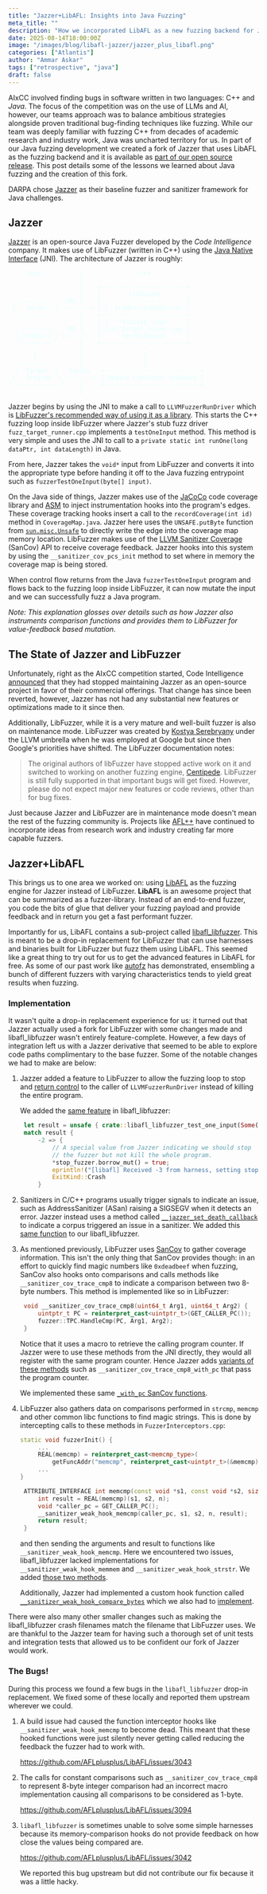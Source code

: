 ```yaml
---
title: "Jazzer+LibAFL: Insights into Java Fuzzing"
meta_title: ""
description: "How we incorporated LibAFL as a new fuzzing backend for Jazzer"
date: 2025-08-14T18:00:00Z
image: "/images/blog/libafl-jazzer/jazzer_plus_libafl.png"
categories: ["Atlantis"]
author: "Ammar Askar"
tags: ["retrospective", "java"]
draft: false
---
```


AIxCC involved finding bugs in software written in two languages: C++ and *Java*.
The focus of the competition was on the use of LLMs and AI, however, our teams
approach was to balance ambitious strategies alongside proven traditional
bug-finding techniques like fuzzing.
While our team was deeply familiar with fuzzing C++ from decades of academic
research and industry work, Java was uncharted territory for us.
In part of our Java fuzzing development we created a fork of Jazzer that uses
LibAFL as the fuzzing backend and it is available as
[part of our open source release](https://github.com/Team-Atlanta/aixcc-afc-atlantis/tree/main/example-crs-webservice/crs-java/crs/fuzzers/atl-libafl-jazzer).
This post details some of the lessons we learned about Java fuzzing and the
creation of this fork.

DARPA chose [Jazzer](https://github.com/CodeIntelligenceTesting/jazzer/) as
their baseline fuzzer and sanitizer framework for Java challenges.

## Jazzer

[Jazzer](https://github.com/CodeIntelligenceTesting/jazzer/) is an open-source
Java Fuzzer developed by the *Code Intelligence* company. It makes use of
LibFuzzer (written in C++) using the [Java Native Interface](https://en.wikipedia.org/wiki/Java_Native_Interface) (JNI).
The architecture of Jazzer is roughly:

<span style="color: lightcyan">

```goat
     Java           |                C++
                    |
                    |    +------------------------+
                    |    |        LibFuzzer       |
  .---------.   JNI |    |- - - - - - - - - - - - |
 |   Jazzer  | --------> | 1. LLVMFuzzerRunDriver |
  '---------'       |    +------------------------+
                    |    | 2.  *fuzzing loop*     |
  .----------.  JNI |    | fuzz_target_runner.cpp |
  | runOne() | <-------- |      testOneInput      |
   '---+----'       |    +------------------------+
       |            |                 ^
       v            |                 |
   .--------.       |                 |
  /  Target  \   SanCov   +---------------------------+
 /   Program  \ --------> | Update LibFuzzer feedback |
'--------------'    |     +---------------------------+
                    |
```

</span>

Jazzer begins by using the JNI to make a call to `LLVMFuzzerRunDriver` which is [LibFuzzer's
recommended way of using it as a library](https://llvm.org/docs/LibFuzzer.html#using-libfuzzer-as-a-library).
This starts the C++ fuzzing loop inside libFuzzer where Jazzer's stub fuzz driver
`fuzz_target_runner.cpp` implements a `testOneInput` method. This method is very
simple and uses the JNI to
call to a `private static int runOne(long dataPtr, int dataLength)` in Java.

From here, Jazzer takes the `void*` input from LibFuzzer and converts it into
the appropriate type before handing it off to the Java fuzzing entrypoint such
as `fuzzerTestOneInput(byte[] input)`.

On the Java side of things, Jazzer makes use of the [JaCoCo](https://github.com/jacoco/jacoco)
code coverage library and [ASM](https://asm.ow2.io/) to inject instrumentation
hooks into the program's edges. These coverage tracking hooks insert a call to
the `recordCoverage(int id)` method in `CoverageMap.java`. Jazzer here uses the
`UNSAFE.putByte` function from [`sun.misc.Unsafe`](https://mishadoff.com/blog/java-magic-part-4-sun-dot-misc-dot-unsafe/)
to directly write the edge into the coverage map memory location.
LibFuzzer makes use of the [LLVM Sanitizer Coverage](https://clang.llvm.org/docs/SanitizerCoverage.html)
(SanCov) API to receive coverage feedback. Jazzer hooks into this system by using
the `__sanitizer_cov_pcs_init` method to set where in memory the coverage map is
being stored.

When control flow returns from the Java `fuzzerTestOneInput` program and flows
back to the fuzzing loop inside LibFuzzer, it can now mutate the input and we
can successfully fuzz a Java program.

*Note: This explanation glosses over details such as how Jazzer also instruments
comparison functions and provides them to LibFuzzer for value-feedback based
mutation*.

## The State of Jazzer and LibFuzzer

Unfortunately, right as the AIxCC competition started, Code Intelligence
[announced](https://github.com/CodeIntelligenceTesting/jazzer/commit/d3a916932583fcdcf92deca1a57eaffafc96d4b5)
that they had stopped maintaining Jazzer as an open-source project in favor of
their commercial offerings. That change has since been reverted, however, Jazzer
has not had any substantial new features or optimizations made to it since then.

Additionally, LibFuzzer, while it is a very mature and well-built fuzzer is also
on maintenance mode. LibFuzzer was created by [Kostya Serebryany](https://x.com/kayseesee)
under the LLVM umbrella when he was employed at Google but since then Google's
priorities have shifted. The LibFuzzer documentation notes:

> The original authors of libFuzzer have stopped active work on it and switched
> to working on another fuzzing engine, [Centipede](https://github.com/google/centipede). LibFuzzer is still fully
> supported in that important bugs will get fixed. However, please do not expect
> major new features or code reviews, other than for bug fixes.

Just because Jazzer and LibFuzzer are in maintenance mode doesn't mean the
rest of the fuzzing community is. Projects like [AFL++](https://aflplus.plus/)
have continued to incorporate ideas from research work and industry creating
far more capable fuzzers.

## Jazzer+LibAFL

This brings us to one area we worked on: using [LibAFL](https://github.com/AFLplusplus/LibAFL)
as the fuzzing engine for Jazzer instead of LibFuzzer. **LibAFL** is an
awesome project that can be summarized as a fuzzer-library. Instead of an
end-to-end fuzzer, you code the bits of glue that deliver your fuzzing payload
and provide feedback and in return you get a fast performant fuzzer.

Importantly for us, LibAFL contains a sub-project called [libafl_libfuzzer](https://github.com/AFLplusplus/LibAFL/tree/main/crates/libafl_libfuzzer).
This is meant to be a drop-in replacement for LibFuzzer that can use harnesses
and binaries built for LibFuzzer but fuzz them using LibAFL. This seemed like a
great thing to try out for us to get the advanced features in LibAFL for free.
As some of our past work like [autofz](https://github.com/sslab-gatech/autofz) has
demonstrated, ensembling a bunch of different fuzzers with varying characteristics
tends to yield great results when fuzzing.

### Implementation

It wasn't quite a drop-in replacement experience for us: it turned out
that Jazzer actually used a fork for LibFuzzer with some changes made and
libafl_libfuzzer wasn't entirely feature-complete. However, a few days of
integration left us with a Jazzer derivative that seemed to be able to explore
code paths complimentary to the base fuzzer. Some of the notable changes we had
to make are below:

1. Jazzer added a feature to LibFuzzer to allow the fuzzing loop to stop and
   [return control](https://github.com/CodeIntelligenceTesting/llvm-project-jazzer/commit/a867910ccc85ee594c4d01d7329c1ce89316841f)
   to the caller of `LLVMFuzzerRunDriver` instead of killing the entire program.
   
   We added the [same feature](https://github.com/Team-Atlanta/aixcc-afc-atlantis/blob/aab598f569ccb5cfc3bacf2a2533e817f24fe8c9/example-crs-webservice/crs-java/crs/fuzzers/jazzer-libafl/libafl_libfuzzer/runtime/src/lib.rs#L510-L518) in libafl_libfuzzer:

   ```rust
    let result = unsafe { crate::libafl_libfuzzer_test_one_input(Some(*$harness), buf.as_ptr(), buf.len()) };
    match result {
        -2 => {
            // A special value from Jazzer indicating we should stop
            // the fuzzer but not kill the whole program.
            *stop_fuzzer.borrow_mut() = true;
            eprintln!("[libafl] Received -3 from harness, setting stop.");
            ExitKind::Crash
        }
   ```

2. Sanitizers in C/C++ programs usually trigger signals to indicate an issue,
   such as AddressSanitizer (ASan) raising a SIGSEGV when it detects an error.
   Jazzer instead uses a method called [`__jazzer_set_death_callback`](https://github.com/CodeIntelligenceTesting/llvm-project-jazzer/commit/6d0cb05063599ad1c9edd16f7e88f4e0c50aa2d5)
   to indicate a corpus triggered an issue in a sanitizer. We added this 
   [same function](https://github.com/Team-Atlanta/aixcc-afc-atlantis/blob/main/example-crs-webservice/crs-java/crs/fuzzers/jazzer-libafl/libafl_targets/src/libfuzzer/mutators.rs#L58-L79) to our libafl_libfuzzer.

3. As mentioned previously, LibFuzzer uses [SanCov](https://clang.llvm.org/docs/SanitizerCoverage.html)
   to gather coverage information. This isn't the only thing that SanCov
   provides though: in an effort to quickly find magic numbers like
   `0xdeadbeef` when fuzzing, SanCov also hooks onto comparisons and calls methods
   like `__sanitizer_cov_trace_cmp8` to indicate a comparison between two
   8-byte numbers. This method is implemented like so in LibFuzzer:

   ```cpp
    void __sanitizer_cov_trace_cmp8(uint64_t Arg1, uint64_t Arg2) {
        uintptr_t PC = reinterpret_cast<uintptr_t>(GET_CALLER_PC());
        fuzzer::TPC.HandleCmp(PC, Arg1, Arg2);
    }
   ```

   Notice that it uses a macro to retrieve the calling program counter. If Jazzer
   were to use these methods from the JNI directly, they would all register with
   the same program counter. Hence Jazzer adds [variants of these methods](https://github.com/CodeIntelligenceTesting/llvm-project-jazzer/commit/ea935a35f9c70a56e30fe76fbc8a6b6229de6028)
   such as `__sanitizer_cov_trace_cmp8_with_pc` that pass the program counter.

   We implemented these same [`_with_pc` SanCov functions](https://github.com/Team-Atlanta/aixcc-afc-atlantis/blob/aab598f569ccb5cfc3bacf2a2533e817f24fe8c9/example-crs-webservice/crs-java/crs/fuzzers/jazzer-libafl/libafl_targets/src/sancov_cmp.c#L97-L107).

4. LibFuzzer also gathers data on comparisons performed in `strcmp`, `memcmp`
   and other common libc functions to find magic strings. This is done by
   intercepting calls to these methods in `FuzzerInterceptors.cpp`:

   ```cpp
   static void fuzzerInit() {
        ...
        REAL(memcmp) = reinterpret_cast<memcmp_type>(
            getFuncAddr("memcmp", reinterpret_cast<uintptr_t>(&memcmp)));
        ...
   }

    ATTRIBUTE_INTERFACE int memcmp(const void *s1, const void *s2, size_t n) {
        int result = REAL(memcmp)(s1, s2, n);
        void *caller_pc = GET_CALLER_PC();
        __sanitizer_weak_hook_memcmp(caller_pc, s1, s2, n, result);
        return result;
    }
   ```

   and then sending the arguments and result to functions like `__sanitizer_weak_hook_memcmp`.
   Here we encountered two issues, libafl_libfuzzer lacked implementations for
   `__sanitizer_weak_hook_memmem` and `__sanitizer_weak_hook_strstr`.
   We added [those two methods](https://github.com/Team-Atlanta/aixcc-afc-atlantis/blob/aab598f569ccb5cfc3bacf2a2533e817f24fe8c9/example-crs-webservice/crs-java/crs/fuzzers/jazzer-libafl/libafl_targets/src/sancov_cmp.rs#L207-L240).

   Additionally, Jazzer had implemented a custom hook function called
   [`__sanitizer_weak_hook_compare_bytes`](https://github.com/CodeIntelligenceTesting/llvm-project-jazzer/commit/8e6065d80e4f537a965c0f0d65be237554359126)
   which we also had to [implement](https://github.com/Team-Atlanta/aixcc-afc-atlantis/blob/aab598f569ccb5cfc3bacf2a2533e817f24fe8c9/example-crs-webservice/crs-java/crs/fuzzers/jazzer-libafl/libafl_targets/src/sancov_cmp.rs#L241-L273).

There were also many other smaller changes such as making the libafl_libfuzzer
crash filenames match the filename that LibFuzzer uses. We are thankful to the
Jazzer team for having such a thorough set of unit tests and integration tests
that allowed us to be confident our fork of Jazzer would work.

### The Bugs!

During this process we found a few bugs in the `libafl_libfuzzer` drop-in
replacement. We fixed some of these locally and reported them upstream wherever
we could.

1. A build issue had caused the function interceptor hooks like `__sanitizer_weak_hook_memcmp`
   to become dead. This meant that these hooked functions were just silently
   never getting called reducing the feedback the fuzzer had to work with.

   https://github.com/AFLplusplus/LibAFL/issues/3043

2. The calls for constant comparisons such as `__sanitizer_cov_trace_cmp8` to
   represent 8-byte integer comparison had an incorrect macro implementation
   causing all comparisons to be considered as 1-byte.

   https://github.com/AFLplusplus/LibAFL/issues/3094

3. `libafl_libfuzzer` is sometimes unable to solve some simple harnesses because
   its memory-comparison hooks do not provide feedback on how close the values
   being compared are.

   https://github.com/AFLplusplus/LibAFL/issues/3042

   We reported this bug upstream but did not contribute our fix because it was
   a little hacky.
